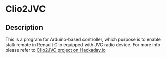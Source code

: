 # Clio2JVC


## Description
This is a program for Arduino-based controller, which purpose is to enable stalk remote in Renault Clio equipped with JVC radio device.
For more info please refer to [Clio2JVC project on Hackaday.io](https://hackaday.io/project/167909-clio2jvc)
